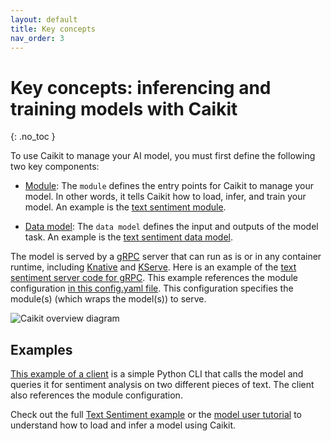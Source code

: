```yaml
---
layout: default
title: Key concepts
nav_order: 3
---
```


# Key concepts: inferencing and training models with Caikit
{: .no_toc }

To use Caikit to manage your AI model, you must first define the following two key components:

- [Module](https://github.com/caikit/caikit/blob/main/docs/adrs/001-module.md): The `module` defines the entry points for Caikit to manage your model. In other words, it tells Caikit how to load, infer, and train your model. An example is the [text sentiment module](https://github.com/caikit/caikit/blob/main/examples/text-sentiment/text_sentiment/runtime_model/hf_module.py).

- [Data model](https://github.com/caikit/caikit/blob/main/docs/adrs/010-data-model-definition.md): The `data model` defines the input and outputs of the model task. An example is the [text sentiment data model](https://github.com/caikit/caikit/blob/main/examples/text-sentiment/text_sentiment/data_model/classification.py).

The model is served by a [gRPC](https://grpc.io) server that can run as is or in any container runtime, including [Knative](https://knative.dev/docs/) and [KServe](https://www.kubeflow.org/docs/external-add-ons/kserve/kserve/). Here is an example of the [text sentiment server code for gRPC](https://github.com/caikit/caikit/blob/main/examples/text-sentiment/start_runtime.py). This example references the module configuration [in this config.yaml file](https://github.com/caikit/caikit/blob/main/examples/text-sentiment/models/text_sentiment/config.yml). This configuration specifies the module(s) (which wraps the model(s)) to serve.

![Caikit overview diagram](../assets/images/caikit-overview.png)

## Examples

[This example of a client](https://github.com/caikit/caikit/blob/main/examples/text-sentiment/client.py) is a simple Python CLI that calls the model and queries it for sentiment analysis on two different pieces of text. The client also references the module configuration.

Check out the full [Text Sentiment example](https://github.com/caikit/caikit/tree/main/examples/text-sentiment) or the [model user tutorial](tutorial_appdev.html) to understand how to load and infer a model using Caikit.
